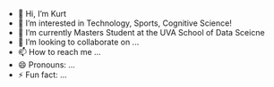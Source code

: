 - 👋 Hi, I’m Kurt
- 👀 I’m interested in Technology, Sports, Cognitive Science! 
- 🌱 I’m currently Masters Student at the UVA School of Data Sceicne
- 💞️ I’m looking to collaborate on ...
- 📫 How to reach me ...
- 😄 Pronouns: ...
- ⚡ Fun fact: ...

<!---
kurt-jr/kurt-jr is a ✨ special ✨ repository because its `README.md` (this file) appears on your GitHub profile.
You can click the Preview link to take a look at your changes.
--->

